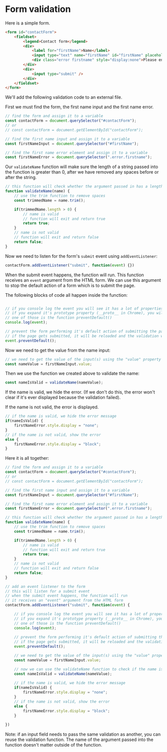 # Form validation

Here is a simple form.

```html
<form id="contactForm">
    <fieldset>
        <legend>Contact form</legend>
        <div>
            <label for="firstName">Name</label>
            <input type="text" name="firstName" id="firstName" placeholder="At least 1 character">
            <div class="error firstname" style="display:none">Please enter your first name</div>
        </div>
        <div>
            <input type="submit" />
        </div>
    </fieldset>
</form>
```

We'll add the following validation code to an external file.

First we must find the form, the first name input and the first name error.

```js
// find the form and assign it to a variable
const contactForm = document.querySelector("#contactForm");
// or 
// const contactForm = document.getElementById("contactForm");

// find the first name input and assign it to a variable
const firstNameInput = document.querySelector("#firstName");

// find the first name error element and assign it to a variable
const firstNameError = document.querySelector(".error.firstname");
```

Our `validateName` function will make sure the length of a string passed into the function is greater than 0, after we have removed any spaces before or after the string.

```js
// this function will check whether the argument passed in has a length greater than 0
function validateName(name) {
    // use the trim function to remove spaces
    const trimmedName = name.trim();

    if(trimmedName.length > 0) {
        // name is valid
        // function will exit and return true
        return true;
    }
    // name is not valid
    // function will exit and return false
    return false;
}
```

Now we need to listen for the form's `submit` event using `addEventListener`:

```js
contactForm.addEventListener("submit", function(event) {})
```

When the submit event happens, the function will run. This function receives an `event` argument from the HTML form. We can use this argument to stop the default action of a form which is to submit the page.

The following blocks of code all happen inside the function:

```js

// if you console log the event you will see it has a lot of properties
// if you expand it's prototype property (__proto__ in Chrome), you will see all the properties it inherits
// one of those is the function preventDefault()
console.log(event);

// prevent the form performing it's default action of submitting the page
// if the page gets submitted, it will be reloaded and the validation won't run
event.preventDefault();

```

Now we need to get the value from the name input:

```js
// we need to get the value of the input(s) using the "value" property
const nameValue = firstNameInput.value;
```

Then we use the function we created above to validate the name:

```js
const nameIsValid = validateName(nameValue);
```

If the name is valid, we hide the error. (If we don't do this, the error won't clear if it's ever displayed because the validation failed).

If the name is not valid, the error is displayed.

```js
// if the name is valid, we hide the error message
if(nameIsValid) {
    firstNameError.style.display = "none";        
}
// if the name is not valid, show the error
else {
    firstNameError.style.display = "block";   
}
```

Here it is all together:

```js
// find the form and assign it to a variable
const contactForm = document.querySelector("#contactForm");
// or 
// const contactForm = document.getElementById("contactForm");

// find the first name input and assign it to a variable
const firstNameInput = document.querySelector("#firstName");

// find the first name error element and assign it to a variable
const firstNameError = document.querySelector(".error.firstname");

// this function will check whether the argument passed in has a length greater than 0
function validateName(name) {
    // use the trim function to remove spaces
    const trimmedName = name.trim();

    if(trimmedName.length > 0) {
        // name is valid
        // function will exit and return true
        return true;
    }
    // name is not valid
    // function will exit and return false
    return false;
}

// add an event listener to the form
// this will listen for a submit event
// when the submit event happens, the function will run
// it receives an "event" argument from the HTML form
contactForm.addEventListener("submit", function(event) {

    // if you console log the event you will see it has a lot of properties
    // if you expand it's prototype property (__proto__ in Chrome), you will see all the properties it inherits
    // one of those is the function preventDefault()
    console.log(event);
    
    // prevent the form performing it's default action of submitting the page
    // if the page gets submitted, it will be reloaded and the validation won't run
    event.preventDefault();

    // we need to get the value of the input(s) using the "value" property
    const nameValue = firstNameInput.value;

    // now we can use the validateName function to check if the name is valid
    const nameIsValid = validateName(nameValue);
    
    // if the name is valid, we hide the error message
    if(nameIsValid) {
        firstNameError.style.display = "none";        
    }
    // if the name is not valid, show the error
    else {
        firstNameError.style.display = "block";   
    }
    
})

```

Note: if an input field needs to pass the same validation as another, you can reuse the validation function. The name of the argument passed into the function doesn't matter outside of the function.


